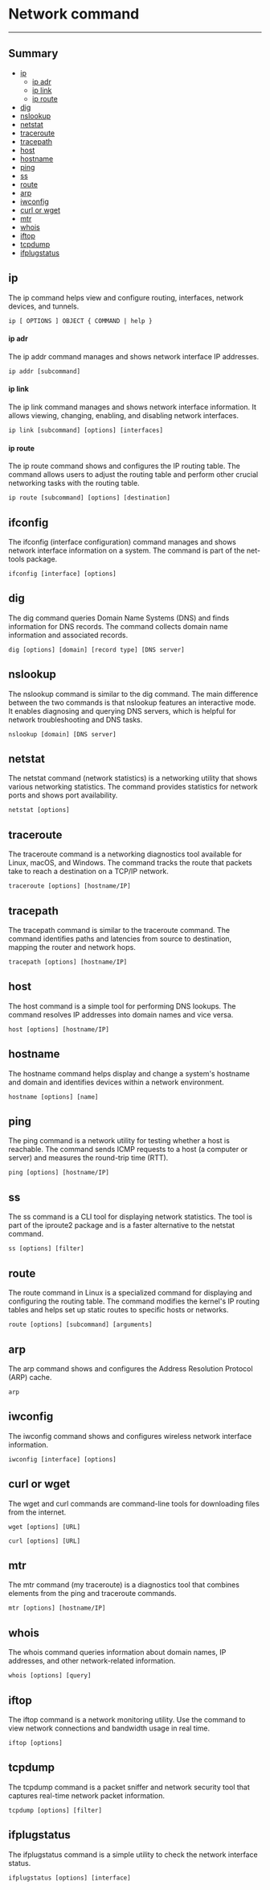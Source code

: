 # Network command
---
## Summary
- [ip](#ip)
    - [ip adr](#ip-adr)
    - [ip link](#ip-link)
    - [ip route](#ip-route)
- [dig](#dig)
- [nslookup](#nslookup)
- [netstat](#netstat)
- [traceroute](#traceroute)
- [tracepath](#tracepath)
- [host](#host)
- [hostname](#hostname)
- [ping](#ping)
- [ss](#ss)
- [route](#route)
- [arp](#arp)
- [iwconfig](#iwconfig)
- [curl or wget](#curl-or-wget)
- [mtr](#mtr)
- [whois](#whois)
- [iftop](#iftop)
- [tcpdump](#tcpdump)
- [ifplugstatus](#ifplugstatus)
## ip
The ip command helps view and configure routing, interfaces, network devices, and tunnels.
```
ip [ OPTIONS ] OBJECT { COMMAND | help }
```
#### ip adr
The ip addr command manages and shows network interface IP addresses.
```
ip addr [subcommand]
```
#### ip link
The ip link command manages and shows network interface information. It allows viewing, changing, enabling, and disabling network interfaces.
```
ip link [subcommand] [options] [interfaces]
```
#### ip route
The ip route command shows and configures the IP routing table. The command allows users to adjust the routing table and perform other crucial networking tasks with the routing table.
```
ip route [subcommand] [options] [destination]
```
## ifconfig
The ifconfig (interface configuration) command manages and shows network interface information on a system. The command is part of the net-tools package.
```
ifconfig [interface] [options]
```
## dig
The dig command queries Domain Name Systems (DNS) and finds information for DNS records. The command collects domain name information and associated records.
```
dig [options] [domain] [record type] [DNS server]
```
## nslookup
The nslookup command is similar to the dig command. The main difference between the two commands is that nslookup features an interactive mode. It enables diagnosing and querying DNS servers, which is helpful for network troubleshooting and DNS tasks.
```
nslookup [domain] [DNS server]
```
## netstat
The netstat command (network statistics) is a networking utility that shows various networking statistics. The command provides statistics for network ports and shows port availability.
```
netstat [options]
```
## traceroute
The traceroute command is a networking diagnostics tool available for Linux, macOS, and Windows. The command tracks the route that packets take to reach a destination on a TCP/IP network.
```
traceroute [options] [hostname/IP]
```
## tracepath
The tracepath command is similar to the traceroute command. The command identifies paths and latencies from source to destination, mapping the router and network hops.
```
tracepath [options] [hostname/IP]
```
## host
The host command is a simple tool for performing DNS lookups. The command resolves IP addresses into domain names and vice versa.
```
host [options] [hostname/IP]
```
## hostname
The hostname command helps display and change a system's hostname and domain and identifies devices within a network environment.
```
hostname [options] [name]
```
## ping
The ping command is a network utility for testing whether a host is reachable. The command sends ICMP requests to a host (a computer or server) and measures the round-trip time (RTT).
```
ping [options] [hostname/IP]
```
## ss
The ss command is a CLI tool for displaying network statistics. The tool is part of the iproute2 package and is a faster alternative to the netstat command.
```
ss [options] [filter]
```
## route
The route command in Linux is a specialized command for displaying and configuring the routing table. The command modifies the kernel's IP routing tables and helps set up static routes to specific hosts or networks.
```
route [options] [subcommand] [arguments]
```
## arp
The arp command shows and configures the Address Resolution Protocol (ARP) cache.
```
arp
```
## iwconfig
The iwconfig command shows and configures wireless network interface information.
```
iwconfig [interface] [options]
```
## curl or wget
The wget and curl commands are command-line tools for downloading files from the internet.
```
wget [options] [URL]
```
```
curl [options] [URL]
```
## mtr
The mtr command (my traceroute) is a diagnostics tool that combines elements from the ping and traceroute commands.
```
mtr [options] [hostname/IP]
```
## whois
The whois command queries information about domain names, IP addresses, and other network-related information.
```
whois [options] [query]
```
## iftop
The iftop command is a network monitoring utility. Use the command to view network connections and bandwidth usage in real time.
```
iftop [options]
```
## tcpdump
The tcpdump command is a packet sniffer and network security tool that captures real-time network packet information.
```
tcpdump [options] [filter]
```
## ifplugstatus
The ifplugstatus command is a simple utility to check the network interface status.
```
ifplugstatus [options] [interface]
```